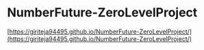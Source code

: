 # NumberFuture-ZeroLevelProject


[https://giriteja94495.github.io/NumberFuture-ZeroLevelProject/](https://giriteja94495.github.io/NumberFuture-ZeroLevelProject/)
